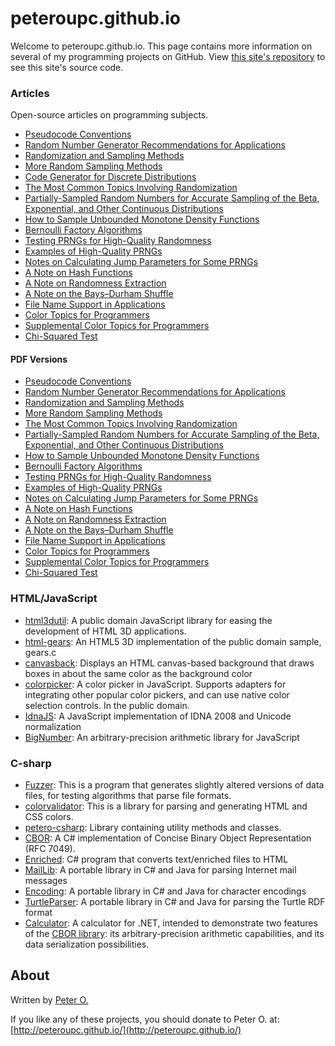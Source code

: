 peteroupc.github.io
====

Welcome to peteroupc.github.io. This page contains more information
on several of my programming projects on GitHub.  View [this site's repository](https://github.com/peteroupc/peteroupc.github.io)
to see this site's source code.

### Articles

Open-source articles on programming subjects.

* [Pseudocode Conventions](./pseudocode.html)
* [Random Number Generator Recommendations for Applications](./random.html)
* [Randomization and Sampling Methods](./randomfunc.html)
* [More Random Sampling Methods](./randomnotes.html)
* [Code Generator for Discrete Distributions](./autodist.html)
* [The Most Common Topics Involving Randomization](./randomcommon.html)
* [Partially-Sampled Random Numbers for Accurate Sampling of the Beta, Exponential, and Other Continuous Distributions](./exporand.html)
* [How to Sample Unbounded Monotone Density Functions](./unbounded.html)
* [Bernoulli Factory Algorithms](./bernoulli.html)
* [Testing PRNGs for High-Quality Randomness](./randomtest.html)
* [Examples of High-Quality PRNGs](./hqprng.html)
* [Notes on Calculating Jump Parameters for Some PRNGs](./jump.html)
* [A Note on Hash Functions](./hash.html)
* [A Note on Randomness Extraction](./randextract.html)
* [A Note on the Bays&ndash;Durham Shuffle](./bdshuffle.html)
* [File Name Support in Applications](./filenames.html)
* [Color Topics for Programmers](./colorgen.html)
* [Supplemental Color Topics for Programmers](./suppcolor.html)
* [Chi-Squared Test](./chisqtest.html)

#### PDF Versions

* [Pseudocode Conventions](./pseudocode.pdf)
* [Random Number Generator Recommendations for Applications](./random.pdf)
* [Randomization and Sampling Methods](./randomfunc.pdf)
* [More Random Sampling Methods](./randomnotes.pdf)
* [The Most Common Topics Involving Randomization](./randomcommon.pdf)
* [Partially-Sampled Random Numbers for Accurate Sampling of the Beta, Exponential, and Other Continuous Distributions](./exporand.pdf)
* [How to Sample Unbounded Monotone Density Functions](./unbounded.pdf)
* [Bernoulli Factory Algorithms](./bernoulli.pdf)
* [Testing PRNGs for High-Quality Randomness](./randomtest.pdf)
* [Examples of High-Quality PRNGs](./hqprng.pdf)
* [Notes on Calculating Jump Parameters for Some PRNGs](./jump.pdf)
* [A Note on Hash Functions](./hash.pdf)
* [A Note on Randomness Extraction](./randextract.html)
* [A Note on the Bays&ndash;Durham Shuffle](./bdshuffle.pdf)
* [File Name Support in Applications](./filenames.pdf)
* [Color Topics for Programmers](./colorgen.pdf)
* [Supplemental Color Topics for Programmers](./suppcolor.pdf)
* [Chi-Squared Test](./chisqtest.pdf)

### HTML/JavaScript

* [html3dutil](./html3dutil): A public domain JavaScript library for easing the development of HTML 3D applications.
* [html-gears](./html-gears): An HTML5 3D implementation of the public domain sample, gears.c
* [canvasback](./canvasback): Displays an HTML canvas-based background that draws boxes in about the same color as the background color
* [colorpicker](./colorpicker): A color picker in JavaScript. Supports adapters for integrating other popular color pickers, and can use native color selection controls. In the public domain.
* [IdnaJS](./IdnaJS): A JavaScript implementation of IDNA 2008 and Unicode normalization
* [BigNumber](./BigNumber): An arbitrary-precision arithmetic library for JavaScript

### C-sharp

* [Fuzzer](./Fuzzer): This is a program that generates slightly altered versions
of data files, for testing algorithms that parse file formats.
* [colorvalidator](./colorvalidator): This is a library for parsing and generating HTML and CSS colors.
* [petero-csharp](./petero-csharp): Library containing utility methods and classes.
* [CBOR](./CBOR): A C# implementation of Concise Binary Object Representation (RFC 7049).
* [Enriched](./Enriched): C# program that converts text/enriched files to HTML
* [MailLib](./MailLib): A portable library in C# and Java for parsing Internet mail messages
* [Encoding](./Encoding): A portable library in C# and Java for character encodings
* [TurtleParser](./TurtleParser): A portable library in C# and Java for parsing the Turtle RDF format
* [Calculator](./Calculator): A calculator for .NET, intended to demonstrate
two features of the [CBOR library](./CBOR): its arbitrary-precision arithmetic capabilities, and its data serialization possibilities.

About
-----------

Written by [Peter O.](https://github.com/peteroupc/)

If you like any of these projects, you should donate to Peter O.
at: [http://peteroupc.github.io/](http://peteroupc.github.io/)
